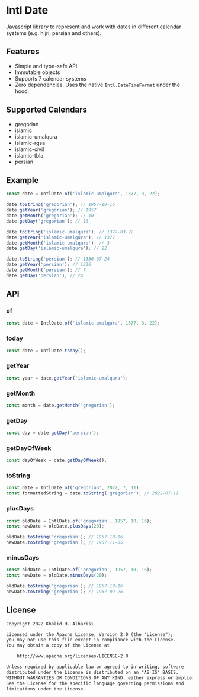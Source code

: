 # Intl Date

Javascript library to represent and work with dates in different calendar systems (e.g. hijri, persian and others).

## Features

- Simple and type-safe API
- Immutable objects
- Supports 7 calendar systems
- Zero dependencies. Uses the native `Intl.DateTimeFormat` under the hood.

## Supported Calendars

- gregorian
- islamic
- islamic-umalqura
- islamic-rgsa
- islamic-civil
- islamic-tbla
- persian

## Example

```javascript
const date = IntlDate.of('islamic-umalqura', 1377, 3, 22);

date.toString('gregorian'); // 1957-10-16
date.getYear('gregorian'); // 1957
date.getMonth('gregorian'); // 10
date.getDay('gregorian'); // 16

date.toString('islamic-umalqura'); // 1377-03-22
date.getYear('islamic-umalqura'); // 1377
date.getMonth('islamic-umalqura'); // 3
date.getDay('islamic-umalqura'); // 22

date.toString('persian'); // 1336-07-24
date.getYear('persian'); // 1336
date.getMonth('persian'); // 7
date.getDay('persian'); // 24
```

## API

### of

```javascript
const date = IntlDate.of('islamic-umalqura', 1377, 3, 22);
```

### today

```javascript
const date = IntlDate.today();
```

### getYear

```javascript
const year = date.getYear('islamic-umalqura');
```

### getMonth

```javascript
const month = date.getMonth('gregorian');
```

### getDay

```javascript
const day = date.getDay('persian');
```

### getDayOfWeek

```javascript
const dayOfWeek = date.getDayOfWeek();
```

### toString

```javascript
const date = IntlDate.of('gregorian', 2022, 7, 11);
const formattedString = date.toString('gregorian'); // 2022-07-11
```

### plusDays

```javascript
const oldDate = IntlDate.of('gregorian', 1957, 10, 16);
const newDate = oldDate.plusDays(20);

oldDate.toString('gregorian'); // 1957-10-16
newDate.toString('gregorian'); // 1957-11-05
```

### minusDays

```javascript
const oldDate = IntlDate.of('gregorian', 1957, 10, 16);
const newDate = oldDate.minusDays(20);

oldDate.toString('gregorian'); // 1957-10-16
newDate.toString('gregorian'); // 1957-09-26
```

## License

```txt
Copyright 2022 Khalid H. Alharisi

Licensed under the Apache License, Version 2.0 (the "License");
you may not use this file except in compliance with the License.
You may obtain a copy of the License at

    http://www.apache.org/licenses/LICENSE-2.0

Unless required by applicable law or agreed to in writing, software
distributed under the License is distributed on an "AS IS" BASIS,
WITHOUT WARRANTIES OR CONDITIONS OF ANY KIND, either express or implied.
See the License for the specific language governing permissions and
limitations under the License.
```
